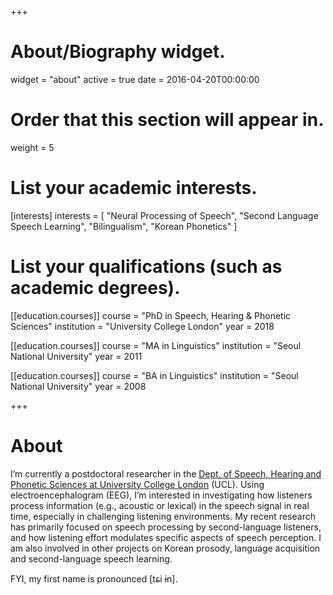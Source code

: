 +++
# About/Biography widget.
widget = "about"
active = true
date = 2016-04-20T00:00:00

# Order that this section will appear in.
weight = 5

# List your academic interests.
[interests]
  interests = [
    "Neural Processing of Speech",
    "Second Language Speech Learning",
    "Bilingualism",
    "Korean Phonetics"
  ]

# List your qualifications (such as academic degrees).
[[education.courses]]
  course = "PhD in Speech, Hearing & Phonetic Sciences"
  institution = "University College London"
  year = 2018

[[education.courses]]
   course = "MA in Linguistics"
  institution = "Seoul National University"
  year = 2011

[[education.courses]]
 course = "BA in Linguistics"
  institution = "Seoul National University"
  year = 2008
 
+++

# About
I’m currently a postdoctoral researcher in the [Dept. of Speech, Hearing and Phonetic Sciences at University College London](https://www.ucl.ac.uk/pals/research/speech-hearing-and-phonetic-sciences) (UCL). Using electroencephalogram (EEG), I’m interested in investigating how listeners process information (e.g., acoustic or lexical) in the speech signal in real time, especially in challenging listening environments. My recent research has primarily focused on speech processing by second-language listeners, and how listening effort modulates specific aspects of speech perception. I am also involved in other projects on Korean prosody, language acquisition and second-language speech learning.

FYI, my first name is pronounced [tɕi ɨn].
